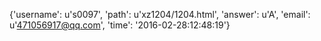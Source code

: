 {'username': u's0097', 'path': u'xz1204/1204.html', 'answer': u'A', 'email': u'471056917@qq.com', 'time': '2016-02-28:12:48:19'}